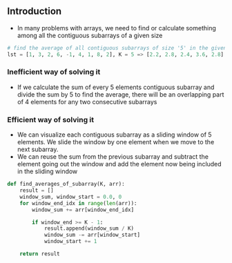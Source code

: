 ## Introduction

- In many problems with arrays, we need to find or calculate something among all the contiguous subarrays of a given size

```python
# find the average of all contiguous subarrays of size '5' in the given array
lst = [1, 3, 2, 6, -1, 4, 1, 8, 2], K = 5 => [2.2, 2.8, 2.4, 3.6, 2.8]
```
### Inefficient way of solving it
- If we calculate the sum of every 5 elements contiguous subarray and divide the sum by 5 to find the average, there will be an overlapping part of 4 elements for any two consecutive subarrays

### Efficient way of solving it
- We can visualize each contiguous subarray as a sliding window of 5 elements. We slide the window by one element when we move to the next subarray.
- We can reuse the sum from the previous subarray and subtract the element going out the window and add the element now being included in the sliding window

```python
def find_averages_of_subarray(K, arr):
    result = []
    window_sum, window_start = 0.0, 0
    for window_end_idx in range(len(arr)):
        window_sum += arr[window_end_idx]

        if window_end >= K - 1:
            result.append(window_sum / K)
            window_sum -= arr[window_start]
            window_start += 1

    return result

```
